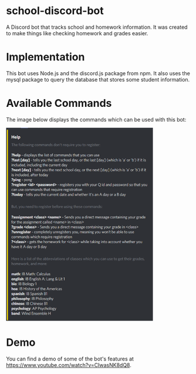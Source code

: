 # school-discord-bot

A Discord bot that tracks school and homework information. It was created to make things like checking homework and grades easier.

# Implementation

This bot uses Node.js and the discord.js package from npm. It also uses the mysql package to query the database that stores some student information.

# Available Commands

The image below displays the commands which can be used with this bot:

<img src="help.png" width="400px">

# Demo

You can find a demo of some of the bot's features at https://www.youtube.com/watch?v=CIwasNK8dQ8.